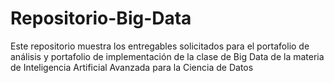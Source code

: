# Repositorio-Big-Data
Este repositorio muestra los entregables solicitados para el portafolio de análisis y portafolio de implementación de la clase de Big Data de la materia de Inteligencia Artificial Avanzada para la Ciencia de Datos
